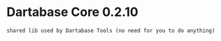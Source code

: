 Dartabase Core 0.2.10
===================

    shared lib used by Dartabase Tools (no need for you to do anything)
    